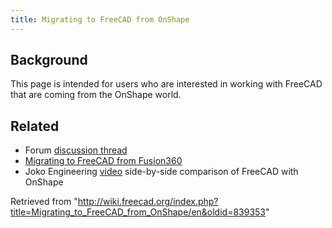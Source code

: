 ```yaml
---
title: Migrating to FreeCAD from OnShape
---
```

## Background

This page is intended for users who are interested in working with FreeCAD that are coming from the OnShape world.

## Related

* Forum [discussion thread](https://forum.freecadweb.org/viewtopic.php?f=8&t=50973&p=437872#p437863)
* [Migrating to FreeCAD from Fusion360](/Migrating_to_FreeCAD_from_Fusion360 "Migrating to FreeCAD from Fusion360")
* Joko Engineering [video](https://youtu.be/oH8GOR8Jx88) side-by-side comparison of FreeCAD with OnShape

Retrieved from "<http://wiki.freecad.org/index.php?title=Migrating_to_FreeCAD_from_OnShape/en&oldid=839353>"